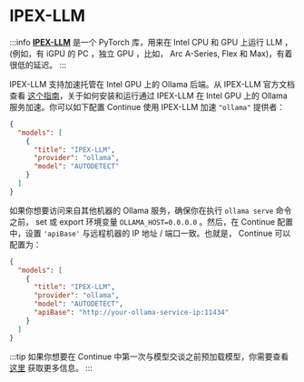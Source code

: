 # IPEX-LLM

:::info
[**IPEX-LLM**](https://github.com/intel-analytics/ipex-llm) 是一个 PyTorch 库，用来在 Intel CPU 和 GPU 上运行 LLM ，(例如，有 iGPU 的 PC ，独立 GPU ，比如， Arc A-Series, Flex 和 Max)，有着很低的延迟。
:::

IPEX-LLM 支持加速托管在 Intel GPU 上的 Ollama 后端。从 IPEX-LLM 官方文档查看 [这个指南](https://ipex-llm.readthedocs.io/en/latest/doc/LLM/Quickstart/ollama_quickstart.html)，关于如何安装和运行通过 IPEX-LLM 在 Intel GPU 上的 Ollama 服务加速。你可以如下配置 Continue 使用 IPEX-LLM 加速 `"ollama"` 提供者：

```json title="config.json"
{
  "models": [
    {
      "title": "IPEX-LLM",
      "provider": "ollama",
      "model": "AUTODETECT"
    }
  ]
}
```

如果你想要访问来自其他机器的 Ollama 服务，确保你在执行 `ollama serve` 命令之前， set 或 export 环境变量 `OLLAMA_HOST=0.0.0.0` 。然后，在 Continue 配置中，设置 `'apiBase'` 与远程机器的 IP 地址 / 端口一致。也就是， Continue 可以配置为：

```json title="config.json"
{
  "models": [
    {
      "title": "IPEX-LLM",
      "provider": "ollama",
      "model": "AUTODETECT",
      "apiBase": "http://your-ollama-service-ip:11434"
    }
  ]
}
```

:::tip
如果你想要在 Continue 中第一次与模型交谈之前预加载模型，你需要查看 [这里](https://ipex-llm.readthedocs.io/en/latest/doc/LLM/Quickstart/noiragent_quickstart.html#pull-and-prepare-the-model) 获取更多信息。
:::
